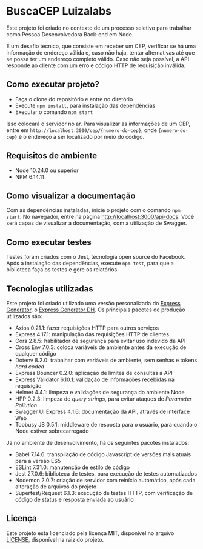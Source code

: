 # BuscaCEP Luizalabs

Este projeto foi criado no contexto de um processo seletivo para trabalhar como Pessoa Desenvolvedora Back-end em Node.

É um desafio técnico, que consiste em receber um CEP, verificar se há uma informação de endereço válida e, caso não haja, tentar alternativas até que se possa ter um endereço completo válido. Caso não seja possível, a API responde ao cliente com um erro e código HTTP de requisição inválida.

## Como executar projeto?

- Faça o clone do repositório e entre no diretório
- Execute `npm install`, para instalação das dependências
- Executar o comando `npm start`

Isso colocará o servidor no ar. Para visualizar as informações de um CEP, entre em `http://localhost:3000/cep/{numero-do-cep}`, onde `{numero-do-cep}` é o endereço a ser localizado por meio do código.

## Requisitos de ambiente

- Node 10.24.0 ou superior
- NPM 6.14.11

## Como visualizar a documentação

Com as dependências instaladas, inicie o projeto com o comando `npm start`. No navegador, entre na página [http://localhost:3000/api-docs](http://localhost:3000/api-docs). Você será capaz de visualizar a documentação, com a utilização de Swagger.

## Como executar testes

Testes foram criados com o Jest, tecnologia open source do Facebook. Após a instalação das dependências, execute `npm test`, para que a biblioteca faça os testes e gere os relatórios.

## Tecnologias utilizadas

Este projeto foi criado utilizado uma versão personalizada do [Express Generator](https://www.npmjs.com/package/express-generator), o [Express Generator DH](https://www.npmjs.com/package/express-generator-dh).
Os principais pacotes de produção utilizados são:

- Axios 0.21.1: fazer requisições HTTP para outros serviços
- Express 4.17.1: manipulação das requisições HTTP de clientes
- Cors 2.8.5: habilitador de segurança para evitar uso indevido da API
- Cross Env 7.0.3: coloca variáveis de ambiente antes da execução de qualquer código
- Dotenv 8.2.0: trabalhar com variáveis de ambiente, sem senhas e tokens _hard coded_
- Express Bouncer 0.2.0: aplicação de limites de consultas à API
- Express Validator 6.10.1: validação de informações recebidas na requisição
- Helmet 4.4.1: limpeza e validações de segurança do ambiente Node
- HPP 0.2.3: limpeza de _query strings_, para evitar ataques de _Parameter Pollution_
- Swagger UI Express 4.1.6: documentação da API, através de interface Web
- Toobusy JS 0.5.1: middleware de resposta para o usuário, para quando o Node estiver sobrecarregado

Já no ambiente de desenvolvimento, há os seguintes pacotes instalados:

- Babel 7.14.6: transpilação de código Javascript de versões mais atuais para a versão ES5
- ESLint 7.31.0: manutenção de estilo de código
- Jest 27.0.6: biblioteca de testes, para execução de testes automatizados
- Nodemon 2.0.7: criação de servidor com reinício automático, após cada alteração de arquivos do projeto
- Supertest/Request 6.1.3: execução de testes HTTP, com verificação de código de status e resposta enviada ao usuário

## Licença

Este projeto está licenciado pela licença MIT, disponível no arquivo [LICENSE](LICENSE), disponível na raiz do projeto.
